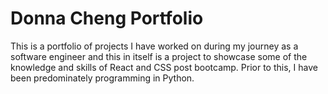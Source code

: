 # Donna Cheng Portfolio

This is a portfolio of projects I have worked on during my journey as a software engineer and this in itself is a project to showcase some of the knowledge and skills of React and CSS post bootcamp. Prior to this, I have been predominately programming in Python.